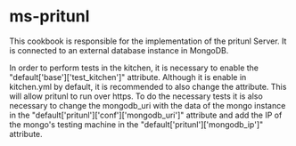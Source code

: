 # ms-pritunl

This cookbook is responsible for the implementation of the pritunl Server. 
It is connected to an external database instance in MongoDB.

In order to perform tests in the kitchen, it is necessary to enable the "default['base']['test_kitchen']" attribute.
Although it is enable in kitchen.yml by default, it is recommended to also change the attribute.
This will allow pritunl to run over https. 
To do the necessary tests it is also necessary to change the mongodb_uri with the data of the mongo instance in the "default['pritunl']['conf']['mongodb_uri']" attribute and add the IP of the mongo's testing machine in the "default['pritunl']['mongodb_ip']" attribute.
